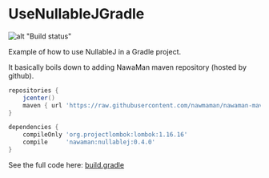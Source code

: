 # UseNullableJGradle

![alt "Build status"](https://travis-ci.org/NawaMan/UseNullableJGradle.svg?branch=master)

Example of how to use NullableJ in a Gradle project.

It basically boils down to adding NawaMan maven repository (hosted by github).

```Groovy
repositories {
    jcenter()
    maven { url 'https://raw.githubusercontent.com/nawmaman/nawaman-maven-repository/master/' }
}

dependencies {
    compileOnly 'org.projectlombok:lombok:1.16.16'
    compile     'nawaman:nullablej:0.4.0'
}
```

See the full code here: [build.gradle](https://github.com/NawaMan/UseNullableJGradle/blob/master/build.gradle)

